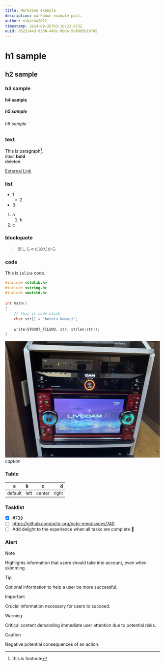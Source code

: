 ```yaml
---
title: Markdown example
description: markdown example post.
author: nikachu2012
timestamp: 2024-09-26T03:10:23.653Z
uuid: 0525144d-9300-440c-9bde-5bf8d5b19745
---
```


# h1 sample
## h2 sample
### h3 sample
#### h4 sample
##### h5 sample
###### h6 sample

### text
This is paragraph[^1].  
*italic* **bold**  
~~deleted~~
[^1]: this is footnote

[External Link](https://google.com)

### list 
- 1
    - 2
- 3

1. a
    1. b
2. c

### blockquote
> 楽しちゃだめだから

### code
This is `inline` code.  

```c {1,3-4}
#include <stdlib.h>
#include <string.h>
#include <unistd.h>

int main()
{
    // this is code block
    char str[] = "hotaru kawaii";

    write(STDOUT_FILENO, str, strlen(str));
}
```

![This is image](image.JPEG)
*caption*

### Table

| a       | b    |   c    |     d |
| ------- | :--- | :----: | ----: |
| default | left | center | right |

### Tasklist

- [x] #739
- [ ] https://github.com/octo-org/octo-repo/issues/740
- [ ] Add delight to the experience when all tasks are complete :tada:

### Alert

> [!NOTE]
> Highlights information that users should take into account, even when skimming.

> [!TIP]
> Optional information to help a user be more successful.

> [!IMPORTANT]
> Crucial information necessary for users to succeed.

> [!WARNING]
> Critical content demanding immediate user attention due to potential risks.

> [!CAUTION]
> Negative potential consequences of an action.
